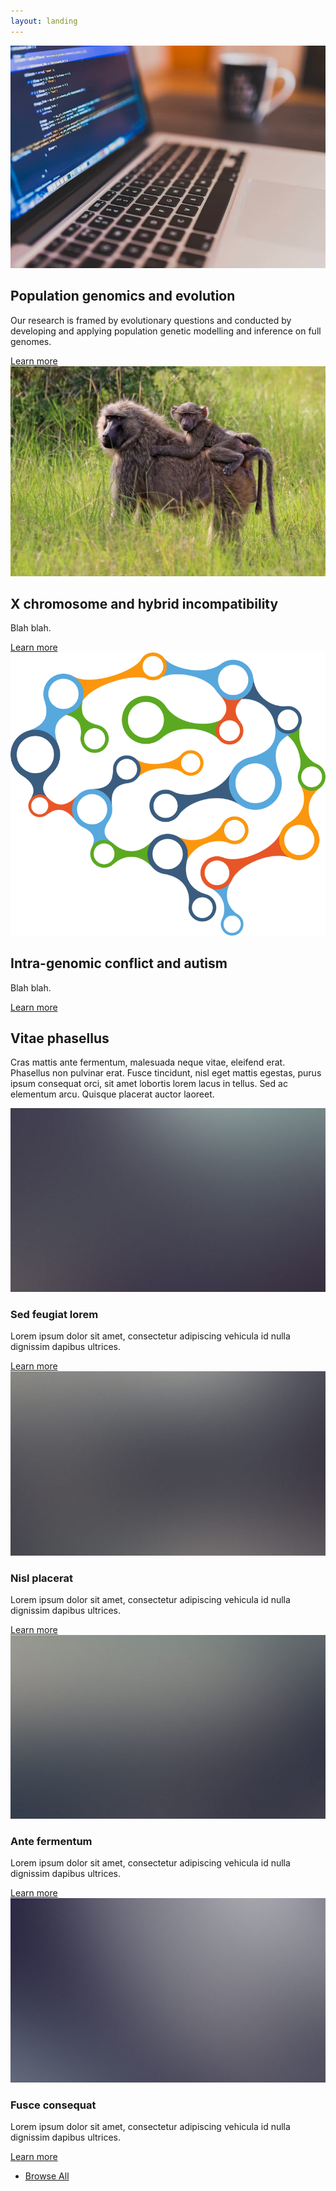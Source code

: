 ```yaml
---
layout: landing
---
```


<!-- One -->
<section id="one" class="wrapper spotlight style1">
	<div class="inner">
		<a href="#" class="image"><img src="images/laptop_cropped.jpg" alt="" /></a>
		<div class="content">
			<h2 class="major">Population genomics and evolution</h2>
			<p>Our research is framed by evolutionary questions and conducted by developing and applying population genetic modelling and inference on full genomes.</p>
			<a href="#" class="special">Learn more</a>
		</div>
	</div>
</section>

<!-- Two -->
<section id="two" class="wrapper alt spotlight style2">
	<div class="inner">
		<a href="#" class="image"><img src="images/olive_baboon.jpg" alt="" /></a>
		<div class="content">
			<h2 class="major">X chromosome and hybrid incompatibility</h2>
			<p>Blah blah.</p>
			<a href="#" class="special">Learn more</a>
		</div>
	</div>
</section>

<!-- Three -->
<section id="three" class="wrapper spotlight style3">
	<div class="inner">
		<a href="#" class="image"><img src="images/colorfulbrain.png" alt="" /></a>
		<div class="content">
			<h2 class="major">Intra-genomic conflict and autism</h2>
			<p>Blah blah.</p>
			<a href="#" class="special">Learn more</a>
		</div>
	</div>
</section>

<!-- Four -->
<section id="four" class="wrapper alt style1">
	<div class="inner">
		<h2 class="major">Vitae phasellus</h2>
		<p>Cras mattis ante fermentum, malesuada neque vitae, eleifend erat. Phasellus non pulvinar erat. Fusce tincidunt, nisl eget mattis egestas, purus ipsum consequat orci, sit amet lobortis lorem lacus in tellus. Sed ac elementum arcu. Quisque placerat auctor laoreet.</p>
		<section class="features">
			<article>
				<a href="#" class="image"><img src="images/pic04.jpg" alt="" /></a>
				<h3 class="major">Sed feugiat lorem</h3>
				<p>Lorem ipsum dolor sit amet, consectetur adipiscing vehicula id nulla dignissim dapibus ultrices.</p>
				<a href="#" class="special">Learn more</a>
			</article>
			<article>
				<a href="#" class="image"><img src="images/pic05.jpg" alt="" /></a>
				<h3 class="major">Nisl placerat</h3>
				<p>Lorem ipsum dolor sit amet, consectetur adipiscing vehicula id nulla dignissim dapibus ultrices.</p>
				<a href="#" class="special">Learn more</a>
			</article>
			<article>
				<a href="#" class="image"><img src="images/pic06.jpg" alt="" /></a>
				<h3 class="major">Ante fermentum</h3>
				<p>Lorem ipsum dolor sit amet, consectetur adipiscing vehicula id nulla dignissim dapibus ultrices.</p>
				<a href="#" class="special">Learn more</a>
			</article>
			<article>
				<a href="#" class="image"><img src="images/pic07.jpg" alt="" /></a>
				<h3 class="major">Fusce consequat</h3>
				<p>Lorem ipsum dolor sit amet, consectetur adipiscing vehicula id nulla dignissim dapibus ultrices.</p>
				<a href="#" class="special">Learn more</a>
			</article>
		</section>
		<ul class="actions">
			<li><a href="#" class="button">Browse All</a></li>
		</ul>
	</div>
</section>
	

